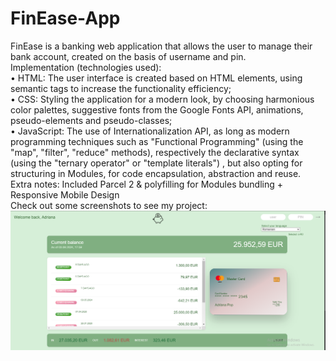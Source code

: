 # FinEase-App
FinEase is a banking web application that allows the user to manage their bank account, created on the basis of username and pin. <br>
Implementation (technologies used): <br>
• HTML: The user interface is created based on HTML elements, using semantic tags to increase the functionality efficiency; <br>
• CSS: Styling the application for a modern look, by choosing harmonious color palettes, suggestive fonts from the Google Fonts API, animations, pseudo-elements and pseudo-classes; <br>
• JavaScript: The use of  Internationalization API, as long as modern programming techniques such as "Functional Programming" (using the "map", "filter", "reduce" methods), respectively the declarative syntax (using the "ternary operator" or "template literals") , but also opting for structuring in Modules, for code encapsulation, abstraction and reuse. <br>
Extra notes: Included Parcel 2 & polyfilling for Modules bundling + Responsive Mobile Design <br>
Check out some screenshots to see my project: 
![SCREENSHOT](https://github.com/adrianapopd/FinEase-App/blob/main/finease1.png)

